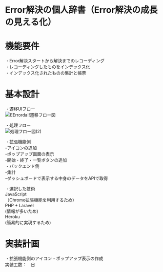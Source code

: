 # Error解決の個人辞書（Error解決の成長の見える化）

# 機能要件
・Error解決スタートから解決までのレコーディング<br>
・レコーディングしたものをインデックス化<br>
・インデックス化されたものの集計と帳票<br>



# 基本設計
・遷移UIフロー<br>
![EErrorda!!遷移フロー図](https://user-images.githubusercontent.com/75469934/152122934-9893a020-99c6-4421-aa54-d00b5c42e150.jpeg)
 <br>

  ・処理フロー<br>
  ![処理フロー図(2)](https://user-images.githubusercontent.com/75469934/152151304-99aac1e8-5a79-42dd-b105-2305d0cd1015.jpeg)
<br>


・拡張機能側<br>
-アイコンの追加<br>
-ポップアップ画面の表示<br>
-開始・終了・一覧ボタンの追加<br>
・バックエンド側<br>
-集計<br>
-ダッシュボードで表示する中身のデータをAPIで取得<br>

・選択した技術<br>
JavaScript <br>
（Chrome拡張機能を利用するため）<br>
PHP + Laravel <br>
(情報が多いため)<br>
Heroku <br>
(簡易的に実現するため)<br>




# 実装計画<br>
・拡張機能側のアイコン・ポップアップ表示の作成<br>
実装工数：　日<br>

